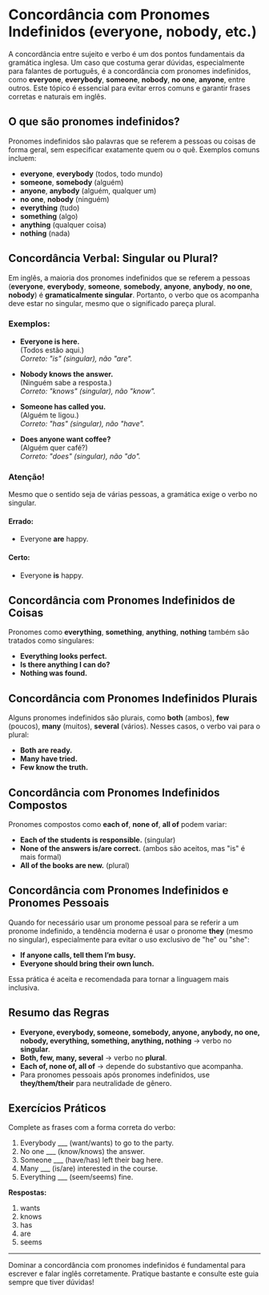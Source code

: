 
# Concordância com Pronomes Indefinidos (everyone, nobody, etc.)

A concordância entre sujeito e verbo é um dos pontos fundamentais da gramática inglesa. Um caso que costuma gerar dúvidas, especialmente para falantes de português, é a concordância com pronomes indefinidos, como **everyone**, **everybody**, **someone**, **nobody**, **no one**, **anyone**, entre outros. Este tópico é essencial para evitar erros comuns e garantir frases corretas e naturais em inglês.

## O que são pronomes indefinidos?

Pronomes indefinidos são palavras que se referem a pessoas ou coisas de forma geral, sem especificar exatamente quem ou o quê. Exemplos comuns incluem:

- **everyone**, **everybody** (todos, todo mundo)
- **someone**, **somebody** (alguém)
- **anyone**, **anybody** (alguém, qualquer um)
- **no one**, **nobody** (ninguém)
- **everything** (tudo)
- **something** (algo)
- **anything** (qualquer coisa)
- **nothing** (nada)

## Concordância Verbal: Singular ou Plural?

Em inglês, a maioria dos pronomes indefinidos que se referem a pessoas (**everyone**, **everybody**, **someone**, **somebody**, **anyone**, **anybody**, **no one**, **nobody**) é **gramaticalmente singular**. Portanto, o verbo que os acompanha deve estar no singular, mesmo que o significado pareça plural.

### Exemplos:

- **Everyone is here.**  
  (Todos estão aqui.)  
  *Correto: "is" (singular), não "are".*

- **Nobody knows the answer.**  
  (Ninguém sabe a resposta.)  
  *Correto: "knows" (singular), não "know".*

- **Someone has called you.**  
  (Alguém te ligou.)  
  *Correto: "has" (singular), não "have".*

- **Does anyone want coffee?**  
  (Alguém quer café?)  
  *Correto: "does" (singular), não "do".*

### Atenção!

Mesmo que o sentido seja de várias pessoas, a gramática exige o verbo no singular.

#### Errado:
- Everyone **are** happy.

#### Certo:
- Everyone **is** happy.

## Concordância com Pronomes Indefinidos de Coisas

Pronomes como **everything**, **something**, **anything**, **nothing** também são tratados como singulares:

- **Everything looks perfect.**
- **Is there anything I can do?**
- **Nothing was found.**

## Concordância com Pronomes Indefinidos Plurais

Alguns pronomes indefinidos são plurais, como **both** (ambos), **few** (poucos), **many** (muitos), **several** (vários). Nesses casos, o verbo vai para o plural:

- **Both are ready.**
- **Many have tried.**
- **Few know the truth.**

## Concordância com Pronomes Indefinidos Compostos

Pronomes compostos como **each of**, **none of**, **all of** podem variar:

- **Each of the students is responsible.** (singular)
- **None of the answers is/are correct.** (ambos são aceitos, mas "is" é mais formal)
- **All of the books are new.** (plural)

## Concordância com Pronomes Indefinidos e Pronomes Pessoais

Quando for necessário usar um pronome pessoal para se referir a um pronome indefinido, a tendência moderna é usar o pronome **they** (mesmo no singular), especialmente para evitar o uso exclusivo de "he" ou "she":

- **If anyone calls, tell them I’m busy.**
- **Everyone should bring their own lunch.**

Essa prática é aceita e recomendada para tornar a linguagem mais inclusiva.

## Resumo das Regras

- **Everyone, everybody, someone, somebody, anyone, anybody, no one, nobody, everything, something, anything, nothing** → verbo no **singular**.
- **Both, few, many, several** → verbo no **plural**.
- **Each of, none of, all of** → depende do substantivo que acompanha.
- Para pronomes pessoais após pronomes indefinidos, use **they/them/their** para neutralidade de gênero.

## Exercícios Práticos

Complete as frases com a forma correta do verbo:

1. Everybody ___ (want/wants) to go to the party.
2. No one ___ (know/knows) the answer.
3. Someone ___ (have/has) left their bag here.
4. Many ___ (is/are) interested in the course.
5. Everything ___ (seem/seems) fine.

**Respostas:**
1. wants
2. knows
3. has
4. are
5. seems

---

Dominar a concordância com pronomes indefinidos é fundamental para escrever e falar inglês corretamente. Pratique bastante e consulte este guia sempre que tiver dúvidas!
```
